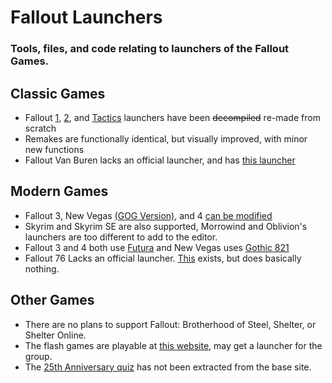 # Fallout Launchers
### Tools, files, and code relating to launchers of the Fallout Games.

## Classic Games
- Fallout [1](https://github.com/kran27/FalloutLaunchers/tree/main/FalloutLauncher), [2](https://github.com/kran27/FalloutLaunchers/tree/main/Fallout2Launcher), and [Tactics](https://github.com/kran27/FalloutLaunchers/tree/main/TacticsLauncher) launchers have been ~~decompiled~~ re-made from scratch
- Remakes are functionally identical, but visually improved, with minor new functions
- Fallout Van Buren lacks an official launcher, and has [this launcher](https://github.com/kran27/VanBurenLauncher)
## Modern Games
- Fallout 3, New Vegas [(GOG Version)](https://github.com/kran27/FalloutLaunchers/tree/main/FalloutNVLauncher), and 4 [can be modified](https://github.com/kran27/FalloutLaunchers/tree/main/LauncherEditor)
- Skyrim and Skyrim SE are also supported, Morrowind and Oblivion's launchers are too different to add to the editor.
- Fallout 3 and 4 both use [Futura](https://www.myfonts.com/collections/futura-nv-font-linotype) and New Vegas uses [Gothic 821](https://www.myfonts.com/collections/gothic-821-font-bitstream)
- Fallout 76 Lacks an official launcher. [This](https://github.com/kran27/Fallout76Launcher) exists, but does basically nothing.
## Other Games
- There are no plans to support Fallout: Brotherhood of Steel, Shelter, or Shelter Online.
- The flash games are playable at [this website](https://fallout_archive.keybase.pub/), may get a launcher for the group.
- The [25th Anniversary quiz](https://fallout25.com/) has not been extracted from the base site.
